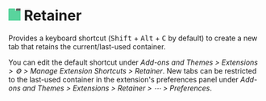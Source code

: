 # <img width="24" height="24" src="icon.svg"> Retainer

Provides a keyboard shortcut (<kbd>Shift</kbd> + <kbd>Alt</kbd> + <kbd>C</kbd> by default) to create a new tab that retains the current/last-used container.

You can edit the default shortcut under _Add-ons and Themes > Extensions > :gear: > Manage Extension Shortcuts > Retainer_.
New tabs can be restricted to the last-used container in the extension's preferences panel under *Add-ons and Themes > Extensions > Retainer > ⋯ > Preferences*.

